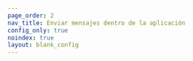 ```yaml
---
page_order: 2
nav_title: Enviar mensajes dentro de la aplicación
config_only: true
noindex: true
layout: blank_config
---
```

